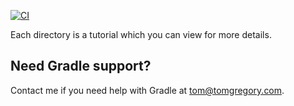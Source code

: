 [![CI](https://github.com/gradle-hero/gradle-tutorials/actions/workflows/gradle.yml/badge.svg)](https://github.com/gradle-hero/gradle-tutorials/actions/workflows/gradle.yml)

Each directory is a tutorial which you can view for more details.

## Need Gradle support?
Contact me if you need help with Gradle at [tom@tomgregory.com](mailto:tom@tomgregory.com).
